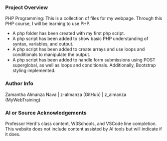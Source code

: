 ### Project Overview

PHP Programming:
This is a collection of files for my webpage. Through this PHP course, I will be learning to use PHP.
- A php folder has been created with my first php script.
- A php script has been added to show basic PHP understanding of syntax, variables, and output.
- A php script has been added to create arrays and use loops and conditionals to manipulate the output.
- A php script has been added to handle form submissions using POST superglobal, as well as loops and conditionals. Additionally, Bootstrap styling implemented. 


### Author Info

Zamantha Almanza Nava | z-almanza (GitHub) | z_almanza (MyWebTraining)


### AI or Source Acknowledgements

Professor Herd's class content, W3Schools, and VSCode line completion.
This website does not include content assisted by AI tools but will indicate if it does.